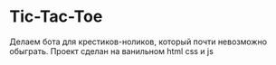 # Tic-Tac-Toe
Делаем бота для крестиков-ноликов, который почти невозможно обыграть.
Проект сделан на ванильном html css и js
